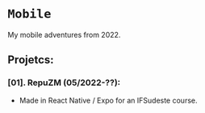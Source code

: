 # `Mobile`
My mobile adventures from 2022.

## Projetcs:
### [01]. RepuZM (05/2022-??): 
* Made in React Native / Expo for an IFSudeste course.
